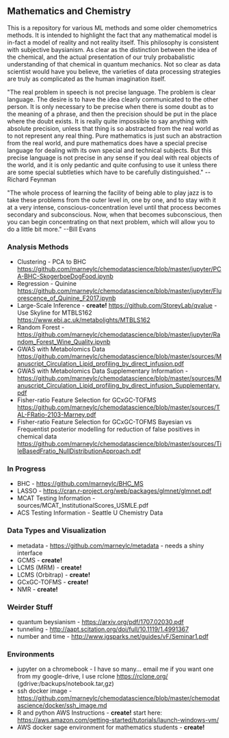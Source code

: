 ## Mathematics and Chemistry
This is a repository for various ML methods and some older chemometrics methods. It is intended to highlight the fact that any mathematical model is in-fact a model of reality and not reality itself. This philosophy is consistent with subjective baysianism. As clear as the distinction between the idea of the chemical, and the actual presentation of our truly probabalistic understanding of that chemical in quantum mechanics. Not so clear as data scientist would have you believe, the varieties of data processing strategies are truly as complicated as the human imagination itself.

"The real problem in speech is not precise language. The problem is clear language. The desire is to have the idea clearly communicated to the other person. It is only necessary to be precise when there is some doubt as to the meaning of a phrase, and then the precision should be put in the place where the doubt exists. It is really quite impossible to say anything with absolute precision, unless that thing is so abstracted from the real world as to not represent any real thing. Pure mathematics is just such an abstraction from the real world, and pure mathematics does have a special precise language for dealing with its own special and technical subjects. But this precise language is not precise in any sense if you deal with real objects of the world, and it is only pedantic and quite confusing to use it unless there are some special subtleties which have to be carefully distinguished." --Richard Feynman

"The whole process of learning the facility of being able to play jazz is to take these problems from the outer level in, one by one, and to stay with it at a very intense, conscious-concentration level until that process becomes secondary and subconscious. Now, when that becomes subconscious, then you can begin concentrating on that next problem, which will allow you to do a little bit more." --Bill Evans

### Analysis Methods
- Clustering - PCA to BHC
<https://github.com/marneylc/chemodatascience/blob/master/jupyter/PCA-BHC-SkogerboeDogFood.ipynb>
- Regression - Quinine
<https://github.com/marneylc/chemodatascience/blob/master/jupyter/Fluorescence_of_Quinine_F2017.ipynb> 
- Large-Scale Inference - **create!** 
<https://github.com/StoreyLab/qvalue> - Use Skyline for MTBLS162 <https://www.ebi.ac.uk/metabolights/MTBLS162>
- Random Forest - 
<https://github.com/marneylc/chemodatascience/blob/master/jupyter/Random_Forest_Wine_Quality.ipynb>
- GWAS with Metabolomics Data 
<https://github.com/marneylc/chemodatascience/blob/master/sources/Manuscript_Circulation_Lipid_profiling_by_direct_infusion.pdf>
- GWAS with Metabolomics Data Supplementary Information - 
<https://github.com/marneylc/chemodatascience/blob/master/sources/Manuscript_Circulation_Lipid_profiling_by_direct_infusion_Supplementary.pdf>
- Fisher-ratio Feature Selection for GCxGC-TOFMS 
<https://github.com/marneylc/chemodatascience/blob/master/sources/TAL-FRatio-2103-Marney.pdf>
- Fisher-ratio Feature Selection for GCxGC-TOFMS Bayesian vs Frequentist posterior modelling for reduction of false positives in chemical data
<https://github.com/marneylc/chemodatascience/blob/master/sources/TileBasedFratio_NullDistributionApproach.pdf>

### In Progress
- BHC - https://github.com/marneylc/BHC_MS
- LASSO - https://cran.r-project.org/web/packages/glmnet/glmnet.pdf
- MCAT Testing Information - sources/MCAT_InstitutionalScores_USMLE.pdf
- ACS Testing Information - Seattle U Chemistry Data

### Data Types and Visualization
- metadata - https://github.com/marneylc/metadata - needs a shiny interface
- GCMS - **create!**
- LCMS (MRM) - **create!**
- LCMS (Orbitrap) - **create!**
- GCxGC-TOFMS - **create!**
- NMR - **create!**

### Weirder Stuff
- quantum beysianism - https://arxiv.org/pdf/1707.02030.pdf
- tunneling - http://aapt.scitation.org/doi/full/10.1119/1.4991367
- number and time - http://www.jgsparks.net/guides/vF/Seminar1.pdf

### Environments
- jupyter on a chromebook - I have so many... email me if you want one from my google-drive, I use rclone https://rclone.org/ (gdrive:/backups/notebook<date>.tar,gz)
- ssh docker image - https://github.com/marneylc/chemodatascience/blob/master/chemodatascience/docker/ssh_image.md
- R and python AWS Instructions - **create!** start here: https://aws.amazon.com/getting-started/tutorials/launch-windows-vm/
- AWS docker sage environment for mathematics students - **create!**
